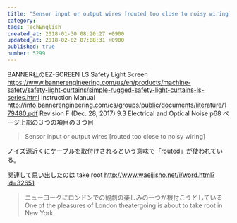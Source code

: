 ```yaml
---
title: "Sensor input or output wires [routed too close to noisy wiring] | take root in New York"
category: 
tags: TechEnglish
created_at: 2018-01-30 08:20:27 +0900
updated_at: 2018-02-02 07:08:31 +0900
published: true
number: 5299
---
```


BANNER社のEZ-SCREEN LS Safety Light Screen
https://www.bannerengineering.com/us/en/products/machine-safety/safety-light-curtains/simple-rugged-safety-light-curtains-ls-series.html
Instruction Manual
http://info.bannerengineering.com/cs/groups/public/documents/literature/179480.pdf
Revision F (Dec. 28, 2017)
9.3 Electrical and Optical Noise
p68
ページ上部の３つの項目の３つ目

> Sensor input or output wires [routed too close to noisy wiring]

ノイズ源近くにケーブルを取付けされるという意味で「routed」が使われている。

関連して思い出したのは
take root
http://www.waeijisho.net/i/word.html?id=32651
> ニューヨークにロンドンでの観劇の楽しみの一つが根付こうとしている One of the pleasures of London theatergoing is about to take root in New York.

